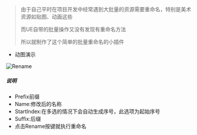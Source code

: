 





> 由于自己平时在项目开发中经常遇到大批量的资源需要重命名，特别是美术资源如贴图、动画这些
>
> 而UE自带的批量操作又没有发现有重命名方法
>
> 所以就制作了这个简单的批量重命名的小插件



- 动图演示



![Rename](https://img.supervj.top/img/other/Rename.gif)

##### 说明

- Prefix前缀
- Name:修改后的名称
- StartIndex:在多选的情况下会自动生成序号，此选项为起始序号
- Suffix:后缀
- 点击Rename按键就执行重命名